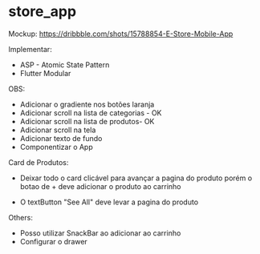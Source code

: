# store_app

Mockup: https://dribbble.com/shots/15788854-E-Store-Mobile-App


Implementar:

- ASP - Atomic State Pattern
- Flutter Modular  

OBS:

- Adicionar o gradiente nos botões laranja
- Adicionar scroll na lista de categorias - OK
- Adicionar scroll na lista de produtos- OK
- Adicionar scroll na tela 
- Adicionar texto de fundo 
- Componentizar o App


Card de Produtos:
 - Deixar todo o card clicável para avançar a pagina do produto
 porém o botao de + deve adicionar o produto ao carrinho

 - O textButton "See All" deve levar a pagina do produto



Others:
- Posso utilizar SnackBar ao adicionar ao carrinho
- Configurar o drawer
